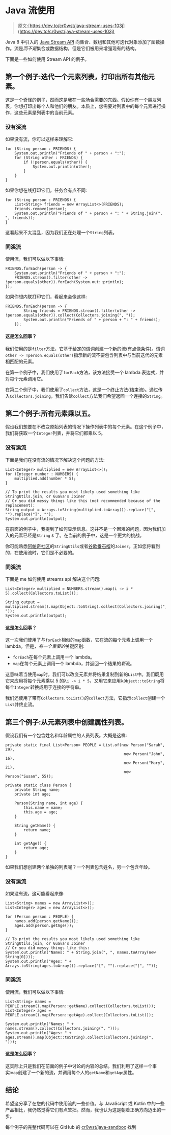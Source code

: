 # Java 流使用

> 原文:[https://dev.to/cr0wst/java-stream-uses-103j](https://dev.to/cr0wst/java-stream-uses-103j)

Java 8 中引入的 [Java Stream API](https://docs.oracle.com/javase/8/docs/api/java/util/stream/package-summary.html) 向集合、数组和其他可迭代对象添加了函数操作。流是*而不是*集合或数据结构，但是它们被用来增强现有的结构。

下面是一些如何使用 Stream API 的例子。

## 第一个例子:迭代一个元素列表，打印出所有其他元素。

这是一个奇怪的例子，然而这是我在一些场合需要的东西。假设你有一个朋友列表，你想打印出每个人和他们的朋友。本质上，您需要对列表中的每个元素进行操作，这些元素是列表中的当前元素。

### 没有溪流

如果没有流，你可以这样来理解它:

```
for (String person : FRIENDS) {
    System.out.println("Friends of " + person + ":");
    for (String other : FRIENDS) {
        if (!person.equals(other)) {
            System.out.println(other);
        }
    }
} 
```

如果你想在线打印它们，任务会有点不同:

```
for (String person : FRIENDS) {
    List<String> friends = new ArrayList<>(FRIENDS);
    friends.remove(person);
    System.out.println("Friends of " + person + ": " + String.join(", ", friends));
} 
```

这看起来不太混乱，因为我们正在处理一个`String`列表。

### 同溪流

使用流，我们可以做以下事情:

```
FRIENDS.forEach(person -> {
    System.out.println("Friends of " + person + ":");
    FRIENDS.stream().filter(other -> !person.equals(other)).forEach(System.out::println);
}); 
```

如果你想内联打印它们，看起来会像这样:

```
FRIENDS.forEach(person -> {
        String friends = FRIENDS.stream().filter(other -> !person.equals(other)).collect(Collectors.joining(", "));
        System.out.println("Friends of " + person + ": " + friends);
    }); 
```

#### 这是怎么回事？

我们使用的是`filter`方法，它基于给定的谓词创建一个新的流(有点像条件)。谓词`other -> !person.equals(other)`指示新的流不要包含列表中与当前迭代的元素相匹配的元素。

在第一个例子中，我们使用了`forEach`方法，该方法接受一个 lambda 表达式，并对每个元素调用它。

在第二个例子中，我们使用了`collect`方法，这是一个终止方法(结束流)。通过传入`Collectors.joining`，我们告诉`collect`方法我们希望返回一个连接的`String`。

## 第二个例子:所有元素乘以五。

假设我们想要在不改变原始列表的情况下操作列表中的每个元素。在这个例子中，我们将获取一个`Integer`列表，并将它们都乘以 5。

### 没有溪流

下面是我们在没有流的情况下解决这个问题的方法:

```
List<Integer> multiplied = new ArrayList<>();
for (Integer number : NUMBERS) {
    multiplied.add(number * 5);
}

// To print the results you most likely used something like StringUtils.join, or Guava's Joiner
// Or you did messy things like this (not recommended because of the replacement):
String output = Arrays.toString(multiplied.toArray()).replace("[", "").replace("]", "");
System.out.println(output); 
```

在前面的例子中，我提到了如何显示信息。这并不是一个困难的问题，因为我们加入的元素已经是`String` s 了。在当前的例子中，这是一个更大的挑战。

你可能熟悉[阿帕奇社区](https://commons.apache.org/)的`StringUtils`或者[谷歌番石榴](https://github.com/google/guava)的`Joiner`。正如您将看到的，在使用流时，它们是不必要的。

### 同溪流

下面是 me 如何使用 streams api 解决这个问题:

```
List<Integer> multiplied = NUMBERS.stream().map(i -> i * 5).collect(Collectors.toList());

String output = multiplied.stream().map(Object::toString).collect(Collectors.joining(", "));
System.out.println(output); 
```

#### 这是怎么回事？

这一次我们使用了与`forEach`相似的`map`函数，它在流的每个元素上调用一个 lambda。但是，*有一个重要的*关键区别:

*   `forEach`在每个元素上调用一个 lambda。
*   `map`在每个元素上调用一个 lambda，并返回一个结果的*新*流。

这意味着当使用`map`时，我们可以改变元素并将结果复制到新的`List`中。我们既用它来应用将每个元素乘以 5 的λ`i -> i * 5`，又用它来应用λ`Object::toString`将每个`Integer`转换成用于连接的字符串。

我们还使用了带有`Collectors.toList()`的`collect`方法，它指示`collect`创建一个`List`并终止流。

## 第三个例子:从元素列表中创建属性列表。

假设我们有一个包含姓名和年龄属性的人员列表。大概是这样:

```
private static final List<Person> PEOPLE = List.of(new Person("Sarah", 29),
                                                    new Person("John", 16),
                                                    new Person("Mary", 21),
                                                    new Person("Susan", 55));

private static class Person {
    private String name;
    private int age;

    Person(String name, int age) {
        this.name = name;
        this.age = age;
    }

    String getName() {
        return name;
    }

    int getAge() {
        return age;
    }
} 
```

如果我们想创建两个单独的列表呢？一个列表包含姓名，另一个包含年龄。

### 没有溪流

如果没有流，这可能看起来像:

```
List<String> names = new ArrayList<>();
List<Integer> ages = new ArrayList<>();

for (Person person : PEOPLE) {
    names.add(person.getName());
    ages.add(person.getAge());
}

// To print the results you most likely used something like StringUtils.join, or Guava's Joiner
// Or you did messy things like this:
System.out.println("Names: " + String.join(", ", names.toArray(new String[0])));
System.out.println("Ages: " + Arrays.toString(ages.toArray()).replace("[", "").replace("]", "")); 
```

### 同溪流

使用流，我们可以做以下事情:

```
List<String> names = PEOPLE.stream().map(Person::getName).collect(Collectors.toList());
List<Integer> ages = PEOPLE.stream().map(Person::getAge).collect(Collectors.toList());

System.out.println("Names: " + names.stream().collect(Collectors.joining(", ")));
System.out.println("Ages: " + ages.stream().map(Object::toString).collect(Collectors.joining(", "))); 
```

#### 这是怎么回事？

这实际上只是我们在前面的例子中讨论的内容的总结。我们利用了这样一个事实:`map`创建了一个新的流，并调用每个人的`getName`和`getAge`属性。

## 结论

希望这分享了在您的代码中使用流的一些价值。与 JavaScript 或 Kotlin 中的一些产品相比，我仍然觉得它们有点笨拙。然而，我也认为这是朝着正确方向迈出的一步。

每个例子的完整代码可以在 GitHub 的 [cr0wst/java-sandbox](https://github.com/cr0wst/java-sandbox/tree/master/src/main/java/net/smcrow/sandbox/streams) 找到
